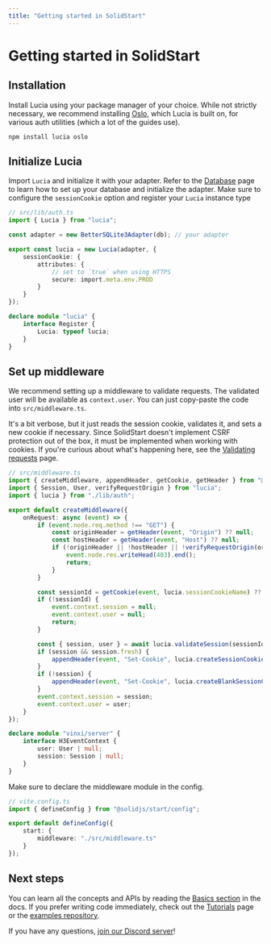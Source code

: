 ```yaml
---
title: "Getting started in SolidStart"
---
```


# Getting started in SolidStart

## Installation

Install Lucia using your package manager of your choice. While not strictly necessary, we recommend installing [Oslo](https://oslo.js.org), which Lucia is built on, for various auth utilities (which a lot of the guides use).

```
npm install lucia oslo
```

## Initialize Lucia

Import `Lucia` and initialize it with your adapter. Refer to the [Database](/database) page to learn how to set up your database and initialize the adapter. Make sure to configure the `sessionCookie` option and register your `Lucia` instance type

```ts
// src/lib/auth.ts
import { Lucia } from "lucia";

const adapter = new BetterSQLite3Adapter(db); // your adapter

export const lucia = new Lucia(adapter, {
	sessionCookie: {
		attributes: {
			// set to `true` when using HTTPS
			secure: import.meta.env.PROD
		}
	}
});

declare module "lucia" {
	interface Register {
		Lucia: typeof lucia;
	}
}
```

## Set up middleware

We recommend setting up a middleware to validate requests. The validated user will be available as `context.user`. You can just copy-paste the code into `src/middleware.ts`.

It's a bit verbose, but it just reads the session cookie, validates it, and sets a new cookie if necessary. Since SolidStart doesn't implement CSRF protection out of the box, it must be implemented when working with cookies. If you're curious about what's happening here, see the [Validating requests](/guides/validate-session-cookies/solidstart) page.

```ts
// src/middleware.ts
import { createMiddleware, appendHeader, getCookie, getHeader } from "@solidjs/start/server";
import { Session, User, verifyRequestOrigin } from "lucia";
import { lucia } from "./lib/auth";

export default createMiddleware({
	onRequest: async (event) => {
		if (event.node.req.method !== "GET") {
			const originHeader = getHeader(event, "Origin") ?? null;
			const hostHeader = getHeader(event, "Host") ?? null;
			if (!originHeader || !hostHeader || !verifyRequestOrigin(originHeader, [hostHeader])) {
				event.node.res.writeHead(403).end();
				return;
			}
		}

		const sessionId = getCookie(event, lucia.sessionCookieName) ?? null;
		if (!sessionId) {
			event.context.session = null;
			event.context.user = null;
			return;
		}

		const { session, user } = await lucia.validateSession(sessionId);
		if (session && session.fresh) {
			appendHeader(event, "Set-Cookie", lucia.createSessionCookie(session.id).serialize());
		}
		if (!session) {
			appendHeader(event, "Set-Cookie", lucia.createBlankSessionCookie().serialize());
		}
		event.context.session = session;
		event.context.user = user;
	}
});

declare module "vinxi/server" {
	interface H3EventContext {
		user: User | null;
		session: Session | null;
	}
}
```

Make sure to declare the middleware module in the config.

```ts
// vite.config.ts
import { defineConfig } from "@solidjs/start/config";

export default defineConfig({
	start: {
		middleware: "./src/middleware.ts"
	}
});
```

## Next steps

You can learn all the concepts and APIs by reading the [Basics section](/basics/sessions) in the docs. If you prefer writing code immediately, check out the [Tutorials](/tutorials) page or the [examples repository](https://github.com/lucia-auth/examples/tree/main).

If you have any questions, [join our Discord server](https://discord.com/invite/PwrK3kpVR3)!
